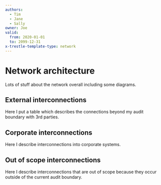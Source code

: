 ```yaml
---
authors:
  - Tim
  - Jane
  - Sally
owner: Joe
valid:
  from: 2020-01-01
  to: 2099-12-31
x-trestle-template-type: network
---
```


# Network architecture

Lots of stuff about the network overall including some diagrams.

## External interconnections

Here I put a table which describes the connections beyond my audit boundary with 3rd parties.

## Corporate interconnections

Here I describe interconnections into corporate systems.

## Out of scope interconnections

Here I describe interconnections that are out of scope because they occur outside of the current audit boundary.
